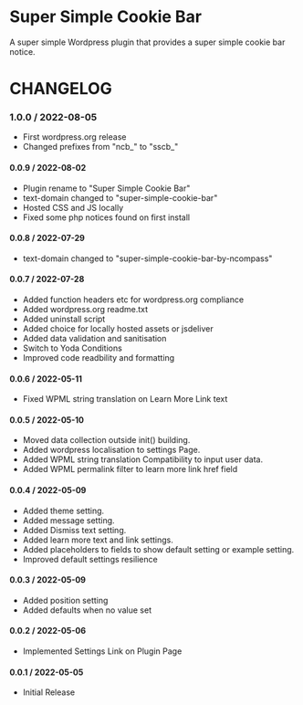 # Super Simple Cookie Bar
A super simple Wordpress plugin that provides a super simple cookie bar notice.


# CHANGELOG #
### 1.0.0 / 2022-08-05 ###
* First wordpress.org release
* Changed prefixes from "ncb_" to "sscb_"

#### 0.0.9 / 2022-08-02
* Plugin rename to "Super Simple Cookie Bar"
* text-domain changed to "super-simple-cookie-bar"
* Hosted CSS and JS locally
* Fixed some php notices found on first install

#### 0.0.8 / 2022-07-29
* text-domain changed to "super-simple-cookie-bar-by-ncompass"

#### 0.0.7 / 2022-07-28
* Added function headers etc for wordpress.org compliance
* Added wordpress.org readme.txt
* Added uninstall script
* Added choice for locally hosted assets or jsdeliver
* Added data validation and sanitisation
* Switch to Yoda Conditions
* Improved code readbility and formatting

#### 0.0.6 / 2022-05-11
* Fixed WPML string translation on Learn More Link text

#### 0.0.5 / 2022-05-10
* Moved data collection outside init() building.
* Added wordpress localisation to settings Page.
* Added WPML string translation Compatibility to input user data.
* Added WPML permalink filter to learn more link href field

#### 0.0.4 / 2022-05-09
* Added theme setting.
* Added message setting.
* Added Dismiss text setting.
* Added learn more text and link settings.
* Added placeholders to fields to show default setting or example setting.
* Improved default settings resilience

#### 0.0.3 / 2022-05-09
* Added position setting
* Added defaults when no value set

#### 0.0.2 / 2022-05-06
* Implemented Settings Link on Plugin Page

#### 0.0.1 / 2022-05-05
* Initial Release
